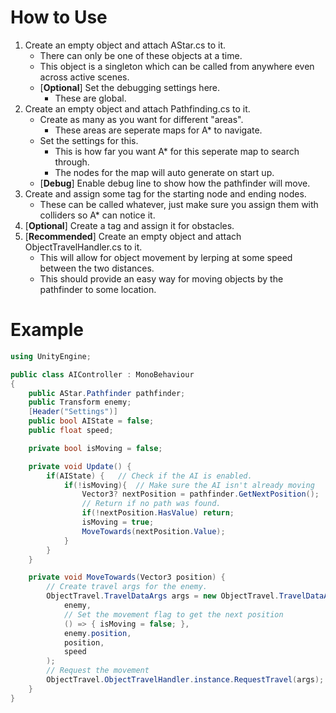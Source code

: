 # How to Use
1. Create an empty object and attach AStar.cs to it.
    - There can only be one of these objects at a time.
    - This object is a singleton which can be called from anywhere even across active scenes.
    - [**Optional**] Set the debugging settings here.
        - These are global.
2. Create an empty object and attach Pathfinding.cs to it.
    - Create as many as you want for different "areas".
        - These areas are seperate maps for A* to navigate.
    - Set the settings for this.
        - This is how far you want A* for this seperate map to search through.
        - The nodes for the map will auto generate on start up.
    - [**Debug**] Enable debug line to show how the pathfinder will move.
3. Create and assign some tag for the starting node and ending nodes.
    - These can be called whatever, just make sure you assign them with colliders so A* can notice it.
4. [**Optional**] Create a tag and assign it for obstacles.
5. [**Recommended**] Create an empty object and attach ObjectTravelHandler.cs to it.
    - This will allow for object movement by lerping at some speed between the two distances.
    - This should provide an easy way for moving objects by the pathfinder to some location.

# Example
```csharp
using UnityEngine;

public class AIController : MonoBehaviour
{
    public AStar.Pathfinder pathfinder;
    public Transform enemy;
    [Header("Settings")]
    public bool AIState = false;
    public float speed;

    private bool isMoving = false;

    private void Update() {
        if(AIState) {   // Check if the AI is enabled.
            if(!isMoving){  // Make sure the AI isn't already moving
                Vector3? nextPosition = pathfinder.GetNextPosition();
                // Return if no path was found.
                if(!nextPosition.HasValue) return;  
                isMoving = true;
                MoveTowards(nextPosition.Value);
            }
        }
    }

    private void MoveTowards(Vector3 position) {
        // Create travel args for the enemy.
        ObjectTravel.TravelDataArgs args = new ObjectTravel.TravelDataArgs(
            enemy, 
            // Set the movement flag to get the next position
            () => { isMoving = false; },    
            enemy.position,
            position,
            speed
        );
        // Request the movement
        ObjectTravel.ObjectTravelHandler.instance.RequestTravel(args);
    }
}
```